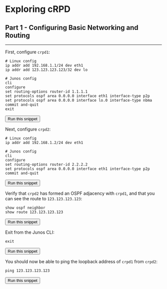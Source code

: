 # Exploring cRPD
## Part 1 - Configuring Basic Networking and Routing

---

First, configure `crpd1`:

```
# Linux config
ip addr add 192.168.1.1/24 dev eth1
ip addr add 123.123.123.123/32 dev lo

# Junos config
cli
configure
set routing-options router-id 1.1.1.1
set protocols ospf area 0.0.0.0 interface eth1 interface-type p2p
set protocols ospf area 0.0.0.0 interface lo.0 interface-type nbma
commit and-quit
exit
```
<button type="button" class="btn btn-primary btn-sm" onclick="runSnippetInTab('crpd1', this)">Run this snippet</button>

Next, configure `crpd2`:

```
# Linux config
ip addr add 192.168.1.2/24 dev eth1

# Junos config
cli
configure
set routing-options router-id 2.2.2.2
set protocols ospf area 0.0.0.0 interface eth1 interface-type p2p
commit and-quit
```
<button type="button" class="btn btn-primary btn-sm" onclick="runSnippetInTab('crpd2', this)">Run this snippet</button>


Verify that `crpd2` has formed an OSPF adjacency with `crpd1`, and that you can see the route to `123.123.123.123`:

```
show ospf neighbor 
show route 123.123.123.123
```
<button type="button" class="btn btn-primary btn-sm" onclick="runSnippetInTab('crpd2', this)">Run this snippet</button>

Exit from the Junos CLI:

```
exit
```
<button type="button" class="btn btn-primary btn-sm" onclick="runSnippetInTab('crpd2', this)">Run this snippet</button>

You should now be able to ping the loopback address of `crpd1` from `crpd2`:

```
ping 123.123.123.123
```
<button type="button" class="btn btn-primary btn-sm" onclick="runSnippetInTab('crpd2', this)">Run this snippet</button>

